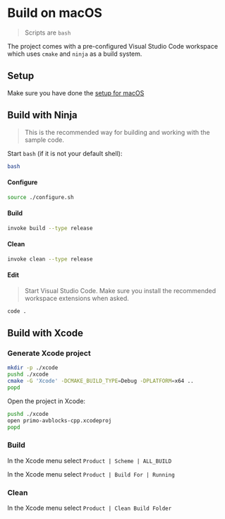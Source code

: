 # Build on macOS

> Scripts are `bash`

The project comes with a pre-configured Visual Studio Code workspace which uses `cmake` and `ninja` as a build system. 

## Setup

Make sure you have done the [setup for macOS](./setup-mac.md) 

## Build with Ninja

> This is the recommended way for building and working with the sample code.

Start `bash` (if it is not your default shell):

```bash
bash
```

#### Configure

```bash
source ./configure.sh
```

#### Build

```bash
invoke build --type release
```

#### Clean

```bash
invoke clean --type release
```

#### Edit

> Start Visual Studio Code. Make sure you install the recommended workspace extensions when asked.

```bash
code .
```

## Build with Xcode

### Generate Xcode project

```bash
mkdir -p ./xcode
pushd ./xcode
cmake -G 'Xcode' -DCMAKE_BUILD_TYPE=Debug -DPLATFORM=x64 ..
popd  
```

Open the project in Xcode:

```bash
pushd ./xcode 
open primo-avblocks-cpp.xcodeproj
popd
```

### Build

In the Xcode menu select `Product | Scheme | ALL_BUILD`

In the Xcode menu select `Product | Build For | Running`

### Clean

In the Xcode menu select `Product | Clean Build Folder` 